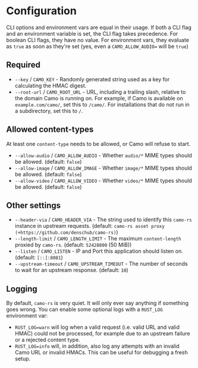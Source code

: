 # Configuration

CLI options and environment vars are equal in their usage. If both a CLI flag and an environment variable is set, the CLI flag takes precedence. For boolean CLI flags, they have no value. For environment vars, they evaluate as `true` as soon as they're set (yes, even a `CAMO_ALLOW_AUDIO=` will be `true`)

## Required

- `--key` / `CAMO_KEY` - Randomly generated string used as a key for calculating the HMAC digest.
- `--root-url` / `CAMO_ROOT_URL` - URL, including a trailing slash, relative to the domain Camo is running on. For example, if Camo is available on `example.com/camo/`, set this to `/camo/`. For installations that do not run in a subdirectory, set this to `/`.

## Allowed content-types

At least one `content-type` needs to be allowed, or Camo will refuse to start.

- `--allow-audio` / `CAMO_ALLOW_AUDIO` - Whether `audio/*` MIME types should be allowed. (default: `false`)
- `--allow-image` / `CAMO_ALLOW_IMAGE` - Whether `image/*` MIME types should be allowed. (default: `false`)
- `--allow-video` / `CAMO_ALLOW_VIDEO` - Whether `video/*` MIME types should be allowed. (default: `false`)

## Other settings

- `--header-via` / `CAMO_HEADER_VIA` - The string used to identify this `camo-rs` instance in upstream requests. (default: `camo-rs asset proxy (+https://github.com/denschub/camo-rs)`)
- `--length-limit` / `CAMO_LENGTH_LIMIT` - The maximum `content-length` proxied by `camo-rs`. (default: `52428800` (50 MiB))
- `--listen` / `CAMO_LISTEN` - IP and Port this application should listen on. (default: `[::]:8081`)
- `--upstream-timeout` / `CAMO_UPSTREAM_TIMEOUT` - The number of seconds to wait for an upstream response. (default: `10`)

## Logging

By default, `camo-rs` is very quiet. It will only ever say anything if something goes wrong. You can enable some optional logs with a `RUST_LOG` environment var:

- `RUST_LOG=warn` will log when a valid request (i.e. valid URL and valid HMAC) could not be processed, for example due to an upstream failure or a rejected content type.
- `RUST_LOG=info` will, in addition, also log any attempts with an invalid Camo URL or invalid HMACs. This can be useful for debugging a fresh setup.
